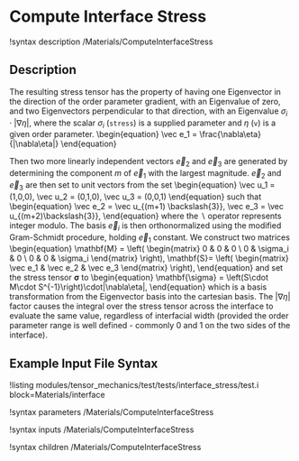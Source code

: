 # Compute Interface Stress
!syntax description /Materials/ComputeInterfaceStress

## Description
The resulting stress tensor has the property of having one Eigenvector in the
direction of the order parameter gradient, with an Eigenvalue of zero, and two
Eigenvectors perpendicular to that direction, with an Eigenvalue $\sigma_i\cdot|\nabla\eta|$,
where the scalar $\sigma_i$ (`stress`) is a supplied parameter and $\eta$ (`v`) is a given order
parameter.
\begin{equation}
\vec e_1 = \frac{\nabla\eta}{|\nabla\eta|}
\end{equation}

Then two more linearly independent vectors $\vec e_2$ and $\vec e_3$ are generated
by determining the component $m$ of $\vec e_1$ with the largest magnitude. $\vec e_2$
and $\vec e_3$ are then set to unit vectors from the set
\begin{equation}
\vec u_1 = (1,0,0), \vec u_2 = (0,1,0), \vec u_3 = (0,0,1)
\end{equation}
such that
\begin{equation}
\vec e_2 = \vec u_{(m+1) \backslash{3}}, \vec e_3 = \vec u_{(m+2)\backslash{3}},
\end{equation}
where the $\backslash$ operator represents integer modulo. The basis $\vec e_i$
is then orthonormalized using the modified Gram-Schmidt procedure,
holding $\vec e_1$ constant. We construct two matrices
\begin{equation}
\mathbf{M} = \left( \begin{matrix}
  0 & 0 & 0 \\
  0 & \sigma_i & 0 \\
  0 & 0 & \sigma_i
  \end{matrix}  \right),
\mathbf{S}= \left( \begin{matrix}
  \vec e_1 & \vec e_2 & \vec e_3
  \end{matrix}
  \right),
\end{equation}
and set the stress tensor $\mathbf{\sigma}$ to
\begin{equation}
\mathbf{\sigma} = \left(S\cdot M\cdot S^{-1}\right)\cdot|\nabla\eta|,
\end{equation}
which is a basis transformation from the Eigenvector basis into the cartesian basis.
The $|\nabla\eta|$ factor causes the integral over the stress tensor across the interface
to evaluate the same value, regardless of interfacial width (provided the order parameter
range is well defined - commonly 0 and 1 on the two sides of the interface).

## Example Input File Syntax
!listing modules/tensor_mechanics/test/tests/interface_stress/test.i block=Materials/interface

!syntax parameters /Materials/ComputeInterfaceStress

!syntax inputs /Materials/ComputeInterfaceStress

!syntax children /Materials/ComputeInterfaceStress

